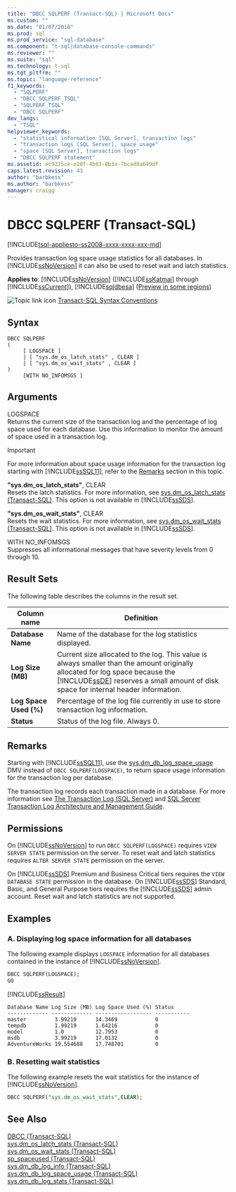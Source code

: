 ```yaml
---
title: "DBCC SQLPERF (Transact-SQL) | Microsoft Docs"
ms.custom: ""
ms.date: "01/07/2018"
ms.prod: sql
ms.prod_service: "sql-database"
ms.component: "t-sql|database-console-commands"
ms.reviewer: ""
ms.suite: "sql"
ms.technology: t-sql
ms.tgt_pltfrm: ""
ms.topic: "language-reference"
f1_keywords: 
  - "SQLPERF"
  - "DBCC_SQLPERF_TSQL"
  - "SQLPERF_TSQL"
  - "DBCC SQLPERF"
dev_langs: 
  - "TSQL"
helpviewer_keywords: 
  - "statistical information [SQL Server], transaction logs"
  - "transaction logs [SQL Server], space usage"
  - "space [SQL Server], transaction logs"
  - "DBCC SQLPERF statement"
ms.assetid: ec9225ce-e20f-4b03-8b3a-7bcad8a649df
caps.latest.revision: 43
author: "barbkess" 
ms.author: "barbkess"
manager: craigg
---
```

# DBCC SQLPERF (Transact-SQL)
[!INCLUDE[tsql-appliesto-ss2008-xxxx-xxxx-xxx-md](../../includes/tsql-appliesto-ss2008-xxxx-xxxx-xxx-md.md)]

Provides transaction log space usage statistics for all databases. In [!INCLUDE[ssNoVersion](../../includes/ssnoversion-md.md)] it can also be used to reset wait and latch statistics.
  
**Applies to**: [!INCLUDE[ssNoVersion](../../includes/ssnoversion-md.md)] ([!INCLUDE[ssKatmai](../../includes/sskatmai-md.md)] through [!INCLUDE[ssCurrent](../../includes/sscurrent-md.md)]), [!INCLUDE[sqldbesa](../../includes/sqldbesa-md.md)] ([Preview in some regions](http://azure.microsoft.com/documentation/articles/sql-database-preview-whats-new/?WT.mc_id=TSQL_GetItTag))
  
 ![Topic link icon](../../database-engine/configure-windows/media/topic-link.gif "Topic link icon") [Transact-SQL Syntax Conventions](../../t-sql/language-elements/transact-sql-syntax-conventions-transact-sql.md)  
  
## Syntax  
  
```
DBCC SQLPERF   
(  
     [ LOGSPACE ]  
     | [ "sys.dm_os_latch_stats" , CLEAR ]  
     | [ "sys.dm_os_wait_stats" , CLEAR ]  
)   
     [WITH NO_INFOMSGS ]  
```  
  
## Arguments  
LOGSPACE  
Returns the current size of the transaction log and the percentage of log space used for each database. Use this information to monitor the amount of space used in a transaction log.

> [!IMPORTANT]
> For more information about space usage information for the transaction log starting with [!INCLUDE[ssSQL11](../../includes/sssql11-md.md)], refer to the [Remarks](#Remarks) section in this topic.
  
**"sys.dm_os_latch_stats"**, CLEAR  
Resets the latch statistics. For more information, see [sys.dm_os_latch_stats &#40;Transact-SQL&#41;](../../relational-databases/system-dynamic-management-views/sys-dm-os-latch-stats-transact-sql.md). This option is not available in [!INCLUDE[ssSDS](../../includes/sssds-md.md)].  
  
**"sys.dm_os_wait_stats"**, CLEAR  
Resets the wait statistics. For more information, see [sys.dm_os_wait_stats &#40;Transact-SQL&#41;](../../relational-databases/system-dynamic-management-views/sys-dm-os-wait-stats-transact-sql.md). This option is not available in [!INCLUDE[ssSDS](../../includes/sssds-md.md)].  
  
WITH NO_INFOMSGS  
Suppresses all informational messages that have severity levels from 0 through 10.  
  
## Result Sets  
 The following table describes the columns in the result set.  
  
|Column name|Definition|  
|---|---|
|**Database Name**|Name of the database for the log statistics displayed.|  
|**Log Size (MB)**|Current size allocated to the log. This value is always smaller than the amount originally allocated for log space because the [!INCLUDE[ssDE](../../includes/ssde-md.md)] reserves a small amount of disk space for internal header information.|  
|**Log Space Used (%)**|Percentage of the log file currently in use to store transaction log information.|  
|**Status**|Status of the log file. Always 0.|  
  
## <a name="Remarks"></a> Remarks  
Starting with [!INCLUDE[ssSQL11](../../includes/sssql11-md.md)], use the [sys.dm_db_log_space_usage](../../relational-databases/system-dynamic-management-views/sys-dm-db-log-space-usage-transact-sql.md) DMV instead of `DBCC SQLPERF(LOGSPACE)`, to return space usage information for the transaction log per database.    
 
The transaction log records each transaction made in a database. For more information see [The Transaction Log &#40;SQL Server&#41;](../../relational-databases/logs/the-transaction-log-sql-server.md) and [SQL Server Transaction Log Architecture and Management Guide](../../relational-databases/sql-server-transaction-log-architecture-and-management-guide.md).
  
## Permissions  
On [!INCLUDE[ssNoVersion](../../includes/ssnoversion-md.md)] to run `DBCC SQLPERF(LOGSPACE)` requires `VIEW SERVER STATE` permission on the server. To reset wait and latch statistics requires `ALTER SERVER STATE` permission on the server.
  
On [!INCLUDE[ssSDS](../../includes/sssds-md.md)] Premium and Business Critical tiers requires the `VIEW DATABASE STATE` permission in the database. On [!INCLUDE[ssSDS](../../includes/sssds-md.md)] Standard, Basic, and General Purpose tiers requires the [!INCLUDE[ssSDS](../../includes/sssds-md.md)] admin account. Reset wait and latch statistics are not supported.
  
## Examples  
  
### A. Displaying log space information for all databases  
The following example displays `LOGSPACE` information for all databases contained in the instance of [!INCLUDE[ssNoVersion](../../includes/ssnoversion-md.md)].
  
```sql  
DBCC SQLPERF(LOGSPACE);  
GO  
```  
  
[!INCLUDE[ssResult](../../includes/ssresult-md.md)]
  
```
Database Name Log Size (MB) Log Space Used (%) Status        
------------- ------------- ------------------ -----------   
master         3.99219      14.3469            0   
tempdb         1.99219      1.64216            0   
model          1.0          12.7953            0   
msdb           3.99219      17.0132            0   
AdventureWorks 19.554688    17.748701          0  
```  
  
### B. Resetting wait statistics  
The following example resets the wait statistics for the instance of [!INCLUDE[ssNoVersion](../../includes/ssnoversion-md.md)].
  
```sql  
DBCC SQLPERF("sys.dm_os_wait_stats",CLEAR);  
```  
  
## See Also  
[DBCC &#40;Transact-SQL&#41;](../../t-sql/database-console-commands/dbcc-transact-sql.md)   
[sys.dm_os_latch_stats &#40;Transact-SQL&#41;](../../relational-databases/system-dynamic-management-views/sys-dm-os-latch-stats-transact-sql.md)    
[sys.dm_os_wait_stats &#40;Transact-SQL&#41;](../../relational-databases/system-dynamic-management-views/sys-dm-os-wait-stats-transact-sql.md)     
[sp_spaceused &#40;Transact-SQL&#41;](../../relational-databases/system-stored-procedures/sp-spaceused-transact-sql.md)    
[sys.dm_db_log_info &#40;Transact-SQL&#41;](../../relational-databases/system-dynamic-management-views/sys-dm-db-log-info-transact-sql.md)    
[sys.dm_db_log_space_usage &#40;Transact-SQL&#41;](../../relational-databases/system-dynamic-management-views/sys-dm-db-log-space-usage-transact-sql.md)     
[sys.dm_db_log_stats &#40;Transact-SQL&#41;](../../relational-databases/system-dynamic-management-views/sys-dm-db-log-stats-transact-sql.md)     

